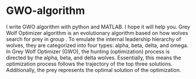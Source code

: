 # GWO-algorithm
I write GWO algorithm with python and MATLAB. I hope it will help you.
Grey Wolf Optimizer algorithm is an evolutionary algorithm based on how wolves search for prey in group . To emulate the internal leadership hierarchy of wolves, they are categorized into four types: alpha, beta, delta, and omega. In Grey Wolf Optimizer (GWO), the hunting (optimization) process is directed by the alpha, beta, and delta wolves. Essentially, this means the optimization process follows the trajectory of the top three solutions. Additionally, the prey represents the optimal solution of the optimization.
